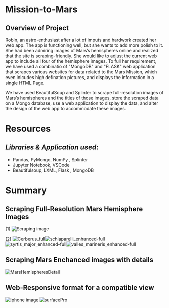 # Mission-to-Mars

## Overview of Project

Robin, an astro-enthusiast after a lot of imputs and hardwork created her web app. The app is functioning well, but she wants to add more polish to it. She had been admiring images of Mars’s hemispheres online and realized that the site is scraping-friendly. She would like to adjust the current web app to include all four of the hemisphere images. To full her requirement, we have used a combinatio of "MongoDB" and "FLASK" web application that scrapes various websites for data related to the Mars Mission, which even inlcudes high defination pictures, and displays the information in a single HTML Page.  

We have used BeautifulSoup and Splinter to scrape full-resolution images of Mars’s hemispheres and the titles of those images, store the scraped data on a Mongo database, use a web application to display the data, and alter the design of the web app to accommodate these images. 

# Resources
## *Libraries & Application used*:
- Pandas, PyMongo, NumPy , Splinter
- Jupyter Notebook, VSCode
- Beautifulsoup, LXML, Flask , MongoDB 

# Summary 

## Scraping Full-Resolution Mars Hemisphere Images

(1) ![Scraping image](https://user-images.githubusercontent.com/93893263/167067993-adebeb12-bdc8-414c-859d-fe35a5a39853.png)

(2) ![Cerberus_full](https://user-images.githubusercontent.com/93893263/167068098-0fd29e6d-9a2a-4ed7-a4cd-d2f6df3c3958.jpg)![schiaparelli_enhanced-full](https://user-images.githubusercontent.com/93893263/167068122-74ac86fa-52f0-4336-be29-9736eb9e0d00.jpg)![syrtis_major_enhanced-full](https://user-images.githubusercontent.com/93893263/167068147-b6aa3c24-562a-4052-acb2-87b8dbd4affb.jpg)![valles_marineris_enhanced-full](https://user-images.githubusercontent.com/93893263/167068173-78fbfde3-d4ba-44fa-ba22-4d91b73681b3.jpg)

## Scraping Mars Enchanced images with details

![MarsHemispheresDetail](https://user-images.githubusercontent.com/93893263/167068424-32e9e3d0-0cad-4e7b-ae7b-b6ad8f1d1aa3.png)

## Web-Responsive format for a compatible view

![iphone image](https://user-images.githubusercontent.com/93893263/167068553-56c570b2-2042-4749-959a-0bbce457d38f.png)  ![surfacePro](https://user-images.githubusercontent.com/93893263/167068572-701bce79-4ff1-4713-aca8-252b7f8b88f1.png)




